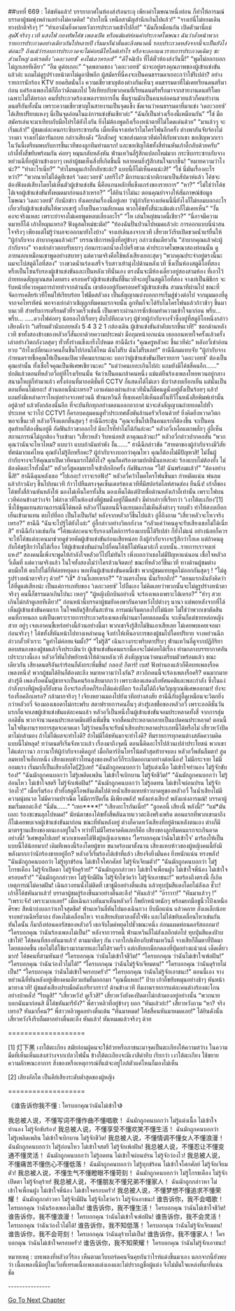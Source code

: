 ##บทที่ 669 : โค้ชหันแล้ว!
บรรยากาศในห้องส่งร้อนระอุ
เพียงคำโฆษณาหนึ่งท่อน ก็ทำให้อารมณ์บรรดาผู้ชมพุ่งพล่านอย่างไม่คาดคิด!
“ปากใบนี้ เหนือสามัญสำนึกเกินไปแล้ว!”
“จางเย่นี่ไม่ยอมเดินทางปกติจริงๆ !”
“ทำเอาฉันยิ่งคาดหวังการประกวดเข้าไปอีก!”
“ฉันก็เหมือนกัน เปิดตัวมานี่แม่*สุดXจริงๆ เวที แสงไฟ กองทัพโค้ช เพลงเปิด หรือแม้แต่ท่อนคำประกาศโฆษณา ฉันว่าล้ำหน้าพวกรายการประกวดอย่างเดียวกันไปหลายปี เริ่มมาก็น่าตื่นตะลึงขนาดนี้ รอบประกวดหลังจากนี้จะเป็นยังไงต่อนะ? ถึงแม้ว่ารอบการประกวดจะไม่ค่อยมีไฮไลต์เท่าไร หรือจะออกแนวรายการประกวดเดิมๆ ซะส่วนใหญ่ แต่เรตติ้ง ‘เดอะวอยซ์’ คงไม่เลวหรอก!”
“ดีใจฉิ*เป๋ง ที่ได้ตั๋วห้องส่งวันนี้!”
“พูดไม่ออกบอกไม่ถูกเลยทีเดียว”
“อืม ดูต่อเถอะ”
“จุดพลาดของ ‘เดอะวอยซ์’ น่าจะอยู่ตรงคุณภาพของผู้เข้าแข่งขันแล้วล่ะ แถมไม่ดูรูปร่างหน้าตาไม่ดูอาชีพอีก ผู้สมัครที่นี่คงจะเป็นคนธรรมดาเยอะกว่าใช่รึเปล่า? อย่างรายการนักร้อง KTV ยอดฮิตนั่นไง ความเชี่ยวชาญต้องต่างกันเห็นๆ คนธรรมดาที่ไม่เคยเรียนดนตรีมาก่อน แค่ร้องเพลงได้ก็ถือว่าดีถมเถไป ให้เทียบกับพวกคนที่เรียนดนตรีหรือมาจากสายงานดนตรีโดยเฉพาะไม่ได้หรอก คนที่ประกวดร้องเพลงรายการอื่น พื้นฐานมักเป็นคนหล่อคนสวยแล้วก็คนทำงานดนตรีกันทั้งนั้น เพราะความเชี่ยวชาญในสายงานเป็นจุดแข็ง ชัดเจนว่าคนธรรมดาที่มาแข่ง ‘เดอะวอยซ์’ ได้เสียเปรียบแหงๆ นี่เป็นจุดอ่อนในแง่การแข่งขันเชียวล่ะ”
“ฉันก็เป็นห่วงเรื่องนี้เหมือนกัน”
“ใช่ มือสมัครเล่นจะมาเทียบกับมือโปรได้ยังไงกัน ยิ่งไม่ต้องพูดถึงเรื่องหน้าตาที่ไม่โดดเด่นด้วย”
“มาแล้วๆ จะเริ่มแล้ว!”
ผู้ชมแต่ละคนกระซิบกระซาบกัน เมื่อเห็นจางเย่คว้าไมโครโฟนอีกครั้ง ต่างพากันจับจ้องไม่วางตา
จางเย่ไม่อารัมภบท กล่าวเสียงดัง “อีกสักครู่ จะขอส่งมอบเวทีต่อให้กับพวกเขา ขอเชิญพวกเราในวันนี้เตรียมพบกับการขึ้นเวทีของลูกทีมท่านแรก! และขอเชิญโค้ชทั้งสี่ท่านหันเก้าอี้กลับด้วยครับ”
เก้าอี้ทั้งสี่ขยับพร้อมกัน ค่อยๆ หมุนกลับหลังหัน
ฟ่านเหวินลี่รู้สึกแปลกใหม่มาก กระซิบกระซาบกับจางหย่วนฉีที่อยู่ด้านข้างเบาๆ
เหล่าผู้ชมเห็นสิ่งที่เกิดขึ้นนี้ หลายคนยิ่งรู้สึกสนใจมากขึ้น!
“หมายความว่าไงน่ะ?”
“ทำอะไรเนี่ย?”
“ทำไมหมุนเก้าอี้กลับซะล่ะ? แบบนี้ก็ไม่เห็นคนน่ะสิ!”
“ใช่ นี่มันเรื่องอะไรหว่า?”
“พวกนายไม่ได้ดูทีเซอร์ ‘เดอะวอยซ์’ เลยรึไง? มีการแนะนำกติกามาเป็นสัปดาห์แล้ว โค้ชจะต้องฟังแต่เสียงโดยไม่เห็นตัวผู้เข้าแข่งขัน นี่คือแกนหลักที่แข็งแกร่งของรายการ”
“หา?”
“ไม่ใช่ว่าโค้ชได้เจอผู้เข้าแข่งขันทั้งหมดมาก่อนแล้วเหรอ?”
“ได้ยินว่าไม่นะ ตอนคุณย่าจางให้สัมภาษณ์ข้อมูลโฆษณา ‘เดอะวอยซ์’ กับนักข่าว ยังเคยบ่นเรื่องนี้อยู่เลย ว่าผู้กำกับจางเย่คนนี้นี่ยังไงก็ไม่ยอมบอกอะไรเกี่ยวกับผู้เข้าแข่งขันให้พวกเขารู้ เก็บเป็นความลับหมด พวกโค้ชทั้งสี่น่ะแม้แต่เงาก็ไม่เคยเห็น”
“งั้นคงจะจริงแหละ เพราะย่าจางไม่เคยพูดหลบเลี่ยงอะไร”
“โห เล่นใหญ่ขนาดนี้เชียว?”
“นี่อาจมีความหมายก็ได้ เก้าอี้หมุนเหรอ? ฟังดูสดใหม่ชะมัด!”
“ท้องฉันปั่นป่วนไปหมดแล้วอ่ะ การออกแบบนี่น่าสนใจจริงๆ เพียงแต่ไม่รู้ว่าผลจะออกมายังไงบ้าง”
จางเย่เดินลงจากเวที
เสี่ยวหวังรีบเปิดขวดน้ำแร่ยื่นให้ “ผู้กำกับจาง ลำบากคุณแล้วค่ะ!”
บรรณาธิการหญิงที่อยู่ข้างๆ กล่าวเช่นเดียวกัน “ลำบากคุณแล้วค่ะผู้กำกับจาง”
จางเย่กล่าวตอบรับเบาๆ ก่อนกระดกน้ำลงไปครึ่งขวด คำประกาศโฆษณาสองท่อนนั่น ดูภายนอกเหมือนเขาพูดอย่างสบายๆ แต่ความจริงคือใช้พลังเสียงเยอะสุดๆ “พวกคุณประจำอยู่ตรงนี้นะ ผมจะไปสตูดิโอที่สอง” วางขวดน้ำแร่ลงเสร็จ รีบสาวเท้ามุ่งไปด้านหลังเวที ซึ่งเป็นห้องสตูดิโอที่สอง หรือเป็นโซนรับรองผู้เข้าแข่งขันและเป็นหลังเวทีนั่นเอง ตรงนั้นจะมีห้องเดี่ยวอยู่สองสามห้อง ที่เอาไว้ถ่ายทอดสัญญาณสดโดยตรง ครอบครัวผู้เข้าแข่งขันที่ขึ้นเวทีจะอยู่ในสตูดิโอที่สอง จางเย่เป็นพิธีกร จะรับหน้าที่ควบคุมการถ่ายทำจากด้านนั้น เขาต้องอยู่กับครอบครัวผู้เข้าแข่งขัน
สามนาทีผ่านไป
ขณะที่จัดการเคลียร์เวทีใหม่ให้เรียบร้อย ไฟมืดสลัวลง เป็นสัญญาณบ่งบอกการเริ่มสู่ช่วงต่อไป จากมุมมองที่ดูจากจอโทรทัศน์ พอจางเย่กล่าวเชิญลูกทีมคนแรกจบนั้น ลูกทีมก็จะได้รับไมโครโฟนแล้วก้าวช้าๆ ขึ้นมาบนเวที สำหรับการเตรียมตัวที่รวดเร็วเช่นนี้ เป็นเพราะผ่านการซักซ้อมทำความเข้าใจมาก่อน
พรึ่บ...
พรึ่บ...
…..ดวงไฟค่อยๆ น้อยลงไปเรื่อยๆ ดับไปทีละดวงๆ
ผู้ช่วยผู้กำกับจางจั่วซึ่งอยู่ที่สตูอิโอหนึ่งกล่าวเสียงดังว่า “เตรียมตัวนับถอยหลัง 5 4 3 2 1 กล้องเดิน ผู้เข้าแข่งขันลำดับแรกขึ้นเวที!”
ซอกด้านหลังเวที
ขาทั้งสองข้างของหลัวอวี่สั่นเทาด้วยความประหม่า มือกุมหน้าอกแน่น เธอถอนหายใจครั้งแล้วครั้งเล่าอย่างวิตกกังวลสุดๆ ทั่วทั้งร่างแข็งเกร็งไปหมด
ฮาฉีฉีเร่ง “คุณครูหลัวคะ ขึ้นเวทีค่ะ”
หลังอวี่เข่าอ่อนยวบ “ถ้าไงเปลี่ยนเอาคนอื่นขึ้นไปก่อนได้ไหม ฉันไม่รีบ ฉันไม่รีบเลย!”
ฮาฉีฉีลมแทบจับ “ผู้กำกับจางกำหนดรายชื่อคุณให้เป็นคนเปิดเวทีคนแรกนะคะ บอกว่าผู้เข้าแข่งขันเปิดรายการ ‘เดอะวอยซ์’ ต้องเป็นคุณเท่านั้น ทั้งเชื่อใจคุณเป็นพิเศษเชียวนะคะ”
“แต่ว่าคนเยอะเกินไปอ่ะ แถมยังมีโค้ชสี่คนอีก……” ปกติแล้วตอนที่หลัวอวี่อยู่ที่โรงเรียนนั้น จัดว่าเป็นคนกล้าคนหนึ่ง แม้แต่ยืนร้องเพลงโหยหวนอยู่กลางสนามใหญ่ก็ทำมาแล้ว ครั้งก่อนที่มาออดิชั่นที่ CCTV ก็แสดงได้ไม่เลว นับว่าสงบเยือกเย็น แต่นั่นเป็นตอนที่คนไม่เยอะ! ส่วนตอนนี้น่ะเหรอ? เอาแค่มองผ่านล่างเวทีนั่นก็มีคนดูนั่งอยู่ตั้งเป็นร้อยๆ แล้ว! แถมยังมีเหล่าดาราใหญ่อย่างจางหย่วนฉี ฟ่านเหวินลี่ ที่เธอเคยได้เห็นแต่ในทีวีในหนังสือพิมพ์เท่านั้นอยู่ด้วย! แล้วยังกล้องนั่นอีก ที่จะบันทึกทุกอย่างตอนออกอากาศ น่าจะส่งสัญญาณถ่ายทอดไปทั่วประเทศ จะว่าไป CCTV1 ก็ครอบคลุมคนดูทั่วประเทศตั้งพันล้านครัวเรือนด้วย! ยิ่งคิดยิ่งหวาดวิตก พอจะขึ้นเวที หลัวอวี่จึงแตกตื่นสุดๆ !
ฮาฉีฉีกระตุ้น “คุณจะขึ้นไปเป็นคนแรกก็ต้องขึ้น จะเป็นคนสุดท้ายก็ต้องขึ้นอยู่ดี กัดฟันก้าวขาออกไป มีอะไรที่ทำไม่ได้กันล่ะคะ”
หลัวอวี่เหงื่อแตกพลั่กๆ
อู่อี้เห็นสถานการณ์ไม่ถูกต้อง รีบเข้ามา “เสี่ยวหลัว รีบหน่อยสิ ตาคุณแล้วนะ!”
หลัวอวี่กล่าวปากคอสั่น “พวกคุณว่าฉันจะไหวไหม? แบบว่า แบบถ้าฉันทำพัง งั้น……”
ฮาฉีฉีกล่าวขัด “สายตาของผู้กำกับจางมีวิสัยทัศน์มากแค่ไหน คุณยังไม่รู้อีกหรือคะ? ผู้กำกับจางบอกว่าคุณไหว คุณก็ต้องไม่มีปัญหาสิ! ไม่งั้นผู้กำกับจางจะให้คุณมาเปิดเวทีคนแรกได้ยังไง? คุณก็แค่ร้องตามปกตินั่นแหละค่ะ ร้องแบบไม่ต้องยั้ง ไม่ต้องคิดอะไรทั้งนั้น!”
หลัวอวี่สูดลมหายใจเข้าลึกอีกครั้ง กัดฟันกรอด “ได้! ฉันพร้อมแล้ว!”
“ต้องอย่างนี้สิ!” ฮาฉีฉีดุนหลังเธอ “ไปเถอะ! เราจะรอฟัง!”
หลัวอวี่คว้าไมคโครโฟนขึ้นมา กำหมัดแน่น พ่นลมแล้วก้าวฉับๆ ขึ้นไปบนเวที ก้าวไปยืนตรงจุดเซ็นเตอร์ของเวทีที่มีสปอร์ตไลท์สาดส่อง ยืนนิ่ง!
เก้าอี้ของโค้ชทั้งสี่ล้วนหันหลังให้ มองไม่เห็นใครทั้งสิ้น มองเห็นได้แต่ป้ายชื่อด้านหลังเก้าอี้เท่านั้น เพราะไฟบนเวทีค่อนข้างสว่างจ้า ไฟล่างเวทีในห้องส่งที่ผู้ชมนั่งอยู่ก็มืดสลัว มีคำกล่าวที่เรียกว่า ‘เงาใต้ตะเกียง’[1] ซึ่งใช้พูดแทนสถานการณ์นี้ได้พอดี หลัวอวี่ในตอนนี้จึงแทบมองไม่เห็นสิ่งต่างๆ รอบตัว ทำให้สงบเยือกเย็นเข้ามาแทน ตบไปที่อก เป็นไงเป็นกัน!
หลังจากหลัวอวี่ขึ้นไปแล้ว อู่อี้ถึงถาม “เสี่ยวหลัวจะไหวจริงเหรอ?”
ฮาฉีฉี “ฉันจะไปรู้ได้ยังไงล่ะ”
อู่อี้กล่าวอย่างวิตกกังวล “กลัวแค่ว่าคนดูจะรับเสียงเธอไม่ได้เนี่ยสิ”
ฮาฉีฉีกังวลเช่นกัน “โค้ชแต่ละคนจะรับรองสไตล์การร้องแบบนี้ได้รึเปล่า ก็ยังไม่แน่ อย่างน้อยก็ควรจะให้โค้ชแต่ละคนมาช่วยดูช่วยคัดผู้เข้าแข่งขันก่อนเสียหน่อย ถึงผู้กำกับจางจะรู้สึกว่าโอเค แต่ถ้าคนดูกับโค้ชรู้สึกว่าไม่ได้เรื่อง ให้ผู้เข้าแข่งขันผ่านไปกี่คนโค้ชก็ไม่หันมาล่ะก็ แบบนั้น..รายการเราจบเห่แหง!”
สองคนนี้เพิ่งจะพูดให้กำลังใจหลัวอวี่ไปไม่ทันไร เพิ่งบอกว่าเธอไม่มีปัญหาแน่นอน เชื่อใจหลัวอวี่เต็มที่ แต่ความจริงแล้ว ในใจทั้งสองไม่ว่าใครล้วนจิตตก!
ขณะที่หลัวอวี่ขึ้นเวที ทางด้านผู้ชมต่างตบมือให้ ตบไปไม่กี่ทีค่อยหยุดลง พอเห็นผู้เข้าแข่งขันคนนี้เข้า พวกผู้ชมแทบพูดไม่ออกกันสุดๆ !
“ไม่ดูรูปร่างหน้าตาจริงๆ ด้วย!”
“เชี่* อ้วนงี้เลยเหรอ?”
“อ้วนตรงไหน นั่นเรียกถึก!”
“ตอนแรกฉันยังคิดว่าไอ้ที่ดูแต่เสียงน่ะ เป็นแค่การเกทับของ ‘เดอะวอยซ์’ ไปงั้นเอง ไม่คิดเลยว่าพวกนั้นจะไม่ดูรูปร่างหน้าตาจริงๆ คนนี้ก็ธรรมดาเกินไปนะ เหอๆ”
“ผู้หญิงบึกบึนอย่างนี้ จะร้องเพลงเพราะได้เหรอ?”
“ฮ่าๆ สวยเกินไม่กล้าดูเลยทีเดียว!”
ก่อนหน้านี้บรรดาผู้ชมยังคงพากันคาดหวังไปต่างๆ นานา แต่พอหลังจากที่ได้เห็นผู้เข้าแข่งขันคนแรก ในใจพลันรู้สึกสั่นสะท้าน อารมณ์เริ่มตกลงไปไม่น้อย ไม่ใช่ว่าพวกเขาตัดสินคนที่ภายนอก แต่เป็นเพราะรายการประกวดร้องเพลงที่ผ่านมาโดยตลอดนั้น จะเห็นก็แต่ชายหล่อหญิงสวย อยู่ๆ เจอเอาคนขี้เหร่อย่างนี้อ้วนอย่างนี้มา พวกเขาจึงรู้สึกไม่ชินเอาเสียเลย ไม่เคยพบเคยเจอมาก่อนจริงๆ !
โค้ชทั้งสี่หันหน้าไปทางเหล่าคนดู จึงทำให้เห็นอาการของผู้ชมไปโดยปริยาย
จางหย่วนฉีกล่าวกลั้วหัวเราะ “ดูท่าไม่ค่อยแจ่มมั้ง?”
“ไม่รู้สิ” เฉินกวงกระพริบตาปริบๆ
ฟ่านเหวินลี่ดูจากปฏิกิริยาตอบสนองของผู้ชมแล้วจึงประเมินว่า ผู้เข้าแข่งขันคนแรกนี้คงจะไม่ค่อยได้เรื่อง
ท่ามกลางบรรยากาศอันเปราะบางนี้เอง หลัวอวี่หันไปพยักหน้าให้ด้านหลังเวที ส่งสัญญาณว่าตนเตรียมตัวพร้อมแล้ว ขณะเดียวกัน เสียงดนตรีอันเร่าร้อนก็ดังกระหึ่มขึ้น!
กลอง!
กีตาร์!
เบส!
ฟังทำนองแล้วก็คือบทเพลงร็อคเพลงหนึ่ง!
พวกผู้ชมได้ยินก็ต้องตะลึง หมายความว่าไงกัน? สาวถึกคนนี้จะร้องเพลงร็อครึ? คนมากมายต่างรู้ดี เพลงร็อคนั้นผู้ชายจะเป็นคนร้องเสียมากกว่า เพราะต้องแสดงถึงทัศนคติและพละกำลัง ซึ่งในแง่กำลังบางทีผู้หญิงก็ยังขาด ถึงจะร้องร็อคก็ร้องได้แค่เปลือก ร้องไม่ได้ถึงจิตวิญญาณพิเศษออกมา! ยังจะร้องร็อคอีกเหรอ? กล้ามากจริงๆ !
เจียงหยวนมองไปยังเวทีอย่างสงสัย
ฮาฉีฉีกับอู่อี้ดูเหมือนจะวิตกยิ่งกว่าหลัวอวี่ จ้องมองเธอตาไม่กระพริบ
สตาฟรายการคนอื่นๆ ต่างรู้เลขชื่อของหลัวอวี่ เพราะออดิชั่นวันแรกก็แจกเลขผู้เข้าแข่งขันแต่ละคนแล้ว หลัวอวี่เป็นหนึ่งในผู้เข้าแข่งขันจอมประหลาดทั้งสี่ จากการสุ่มออดิชั่น พวกจำนวนคนประหลาดมีแต่ยิ่งเพิ่มขึ้น จากสี่คนประหลาดกลายเป็นแปดคนประหลาด! ตอนนี้ในใจทีมงานรายการสุดจะคาดเดา ไม่รู้ว่าคนอื่นจะรับน้ำเสียงประหลาดประเภทนี้ได้หรือไม่
เสี่ยวหวังปิดตาไม่กล้ามอง
ถ้าไม่ได้ผลจะทำไงดี?
ถ้าไม่มีโค้ชหันมาจะทำไงดี?
ทีมรายการทุกคนต่างสลัดความคิดแบบนี้ไม่หลุด!
ทว่าดนตรีเริ่มจังหวะแล้ว เรื่องมาถึงจุดนี้ ตอนนี้คิดอะไรไปล้วนเปล่าประโยชน์ พวกเขาได้แต่ภาวนา ภาวนาให้ผู้กำกับจางคิดถูก!
เมื่อกีตาร์อินโทรโน้ตตัวสุดท้ายจบลง หลัวอวี่พลันลืมตา!
สูดลมหายใจเฮือกหนึ่ง เสียงแหบห้าวโทนสูงของหลัวอวี่ก็ระเบิดออกมาอย่างต่อเนื่อง! ไม่มีกระจาย ไม่มีออมแรง เริ่มมาก็เป็นเสียงอัลโต[2]เลย!
“ฉันมักถูกคนบอกว่า ไม่รู้แต่งเนื้อ ไม่เข้าใจทำนอง ไม่รู้จักขับร้อง!”
“ฉันมักถูกคนบอกว่า ไม่รู้เพลิดเพลิน ไม่เข้าใจเบิกบาน ไม่รู้จักชีวิต!”
“ฉันมักถูกคนบอกว่า ไม่รู้อ่อนไหว ไม่เข้าใจสตรี ไม่รู้จักเพ้อฝัน!”
“ฉันมักถูกคนบอกว่า ไม่รู้อดทน ไม่เข้าใจผ่อนปรน ไม่รู้จักว่องไว!”
เมื่อเริ่มร้อง ทั่วทั้งสตูดิโอพลันเต็มไปด้วยน้ำเสียงแหบห้าวบาดหูของหลัวอวี่ ในน้ำเสียงไม่มีความนุ่มนวล ไม่มีความปราณีต ไม่มีการปิดกั้น มีเพียงพลัง!
พลังแห่งเสียง!
พลังแห่งอารมณ์!
บรรดาผู้ชมเริ่มตกตะลึง!
“นี่มัน……”
“เหย****!”
“เสียงอะไรกันเนี่ย!”
“ลูกคอนี้ เสียงนี้ พลังนี้!”
“แม่*มันเถอะ ร้องซะขนลุกไปหมด!”
นัยน์ตาของโค้ชทั้งสี่พลันฉายแววตะลึงพรึงเพริด ตอนแรกที่พวกเขามาถึงก็ไม่เคยพบเจอผู้เข้าแข่งขันมาก่อน ขณะที่หันหลังอยู่ ต่างก็คาดหวังเสียงที่อยู่ด้านหลังตนเอง ต่างก็มีมาตรฐานเสียงของตนเองอยู่ในใจ ทว่าที่ไม่มีใครคาดคิดเลยก็คือ เสียงของลูกทีมคนแรกจะเกินคาดอย่างนี้! วิเศษสุดไปเลย! พวกเขาเคยได้ฟังผู้หญิงเอาเพลง ‘ใครบอกคุณว่าฉันไม่เข้าใจ’ มาร้องให้เป็นแบบนี้ได้น้อยมาก! เดิมทีเพลงนี้ร้องโดยผู้ชาย ขนาดร้องมาตั้งนาน เสียงแหบห้าวของผู้หญิงคนนี้ยังมีพลังมากกว่านักร้องชายอยู่อีก?
หลัวอวี่เริ่มร้องได้เข้าที่แล้ว เสียงจึงยิ่งมั่นคง ยิ่งหนักแน่น ทรงพลัง!
“ฉันมักถูกคนบอกว่า ไม่รู้ทุกข์ร้อน ไม่เข้าใจโศกศัลย์ ไม่รู้จักเจียมตัว!”
“ฉันมักถูกคนบอกว่า ไม่รู้โกรธเคือง ไม่รู้จักเปิดตา ไม่รู้จักดุร้าย!”
“ฉันมักถูกกล่าวหา ไม่เข้าใจเพื่อนฝูง ไม่เข้าใจพี่น้อง ไม่เข้าใจครอบครัว!”
“ฉันมักถูกกล่าวหา ไม่รู้จักมีฝัน ไม่รู้จักไขว่คว้า ไม่รู้จักเอาชนะ!”
พอร้องถึงตรงนี้ ก็เกิดเหตุการณ์ไม่คาดฝัน!
เฉินกวงทนนั่งไม่ติดที่ เขาชูมืออย่างตื่นเต้น แล้วทุบปุ่มสีแดงโดยไม่ลังเล ชั๊วะ! เก้าอี้โค้ชหันมาแล้ว!
บรรดาผู้ชมกู่ร้องขึ้นมาอย่างตื่นตะลึง!
“หันแล้ว!”
“อ๊าาาาา!”
“หันมาแล้วๆ !”
“เพราะจัง! เพราะมากเลย!”
เมื่อเฉินกวงหันมาเห็นหลัวอวี่ ก็พยักหน้าหนักๆ พร้อมยกมือชูนิ้วโป้งเหนือศีรษะ สีหน้าบ่งบอกว่าเทใจสุดขีด!
ฟ่านเหวินลี่หันไปมองเฉินกวง บีบมือแน่น แล้วคลาย ลังเลเล็กน้อย
จางหย่วนฉีหรี่ตาลง ยังคงไม่เคลื่อนไหว
จางเสียหลับตาลงตั้งใจฟัง และไม่ได้ขยับเคลื่อนไหวเช่นกัน
ทันใดนั้น ก็มาถึงท่อนคอรัสของหลัวอวี่ เธอจับไมค์หยุดไปชั่วขณะหนึ่ง ก่อนแผดท่อนคอรัสออกมา!
“ใครบอกคุณ ว่าฉันร้องเพลงไม่เป็น!”
หลังจากวรรคนี้ ฟ่านเหวินลี่ไม่ลังเลอีกต่อไป ทุบปุ่มสีแดงป้าบเข้าให้!
โค้ชคนที่สองหันมาแล้ว!
ตามมาติดๆ กัน เวลาใกล้เคียงกับฟ่านเหวินลี่ จางเสียก็ลืมตาที่ปิดมาโดยตลอดขึ้น เธอไม่ได้ใช้แรงมากมายและไม่ได้รวดเร็ว แต่กลับยกมือกดลงที่ปุ่มอย่างแน่วแน่ เด็ดเดี่ยวมาก!
โค้ชคนที่สามหันมา!
“ใครบอกคุณ ว่าฉันไม่เข้าใจชีวิต!”
“ใครบอกคุณ ว่าฉันไม่เข้าใจเพ้อฝัน!”
“ใครบอกคุณ ว่าฉันว่องไวไม่ได้!”
“ใครบอกคุณ ว่าฉันไม่รู้จักเจียมตน!”
“ใครบอกคุณ ว่าฉันดุร้ายไม่เป็น!”
“ใครบอกคุณ ว่าฉันไม่เข้าใจครอบครัว!”
“ใครบอกคุณ ว่าฉันไม่รู้จักเอาชนะ!”
ตอนนี้เอง จางหย่วนฉีที่หันหลังอยู่เพียงคนเดียวแย้มยิ้มออกมา “คุณนี่แหละ!” ป้าบ เก้าอี้ขยับหมุนอย่างช้าๆ หันหน้ามาทางเวที!
ผู้ชมส่งเสียงปรบมือดังเกรียวกราว!
ด้านข้างเวที
ทีมงานรายการแต่ละคนต่างร้องตะโกนอย่างบ้าคลั่ง!
“รีบดูสิ!”
“เสี่ยวหวัง! ดูเร็วสิ!”
เสี่ยวหวังยังคงปิดตาไม่กล้ามองอยู่อย่างนั้น “พวกนายบอกฉันมาก่อนสิ มีโค้ชหันมารึยัง?”
พี่สาวหลิวที่อยู่ข้างๆ บอก “หันแล้วย่ะ!”
เสี่ยวหวังถาม “หา? จริงเหรอ? หันมากี่คน?”
พี่สาวหลิวพูดอย่างตื่นเต้น “หันมาหมด! โค้ชสี่คนหันมาหมดเลย!”
ได้ยินดังนั้น เสี่ยวหวังจึงรีบลืมตาอย่างตื่นตะลึง หันแล้ว! หันหมดแล้วจริงๆ ด้วย








===================


[1] 灯下黑 เงาใต้ตะเกียง สมัยก่อนผู้คนจะใช้ถ้วยหรือภาชนะมาจุดเป็นตะเกียงให้ความสว่าง ในความมืดที่เห็นเห็นแสงสว่างจากเปลวไฟนั้น ข้างใต้ตะเกียงจะมีเงาสีดำทึบ เรียกว่า เงาใต้ตะเกียง ใช้ขยายความลักษณะอาการ สิ่งของหรือเหตุการณ์ที่แม้จะอยู่ใกล้ตัวแค่ไหนก็มองไม่เห็น


[2] เสียงอัลโต เป็นคีย์เสียงระดับต่ำสุดของผู้หญิง




===================




《谁告诉你我不懂 : ใครบอกคุณว่าฉันไม่เข้าใจ》


我总被人说，不懂写词不懂作曲不懂唱歌！
ฉันมักถูกคนบอกว่า ไม่รู้แต่งเนื้อ ไม่เข้าใจทำนอง ไม่รู้จักขับร้อง! 我总被人说，不懂享受不懂欢笑不懂生活！
ฉันมักถูกคนบอกว่า ไม่รู้เพลิดเพลิน ไม่เข้าใจเบิกบาน ไม่รู้จักชีวิต!
我总被人说，不懂情调不懂女人不懂浪漫！
ฉันมักถูกคนบอกว่า ไม่รู้อ่อนไหว ไม่เข้าใจสตรี ไม่รู้จักเพ้อฝัน!
我总被人说，不懂忍让不懂变通不懂灵活！
ฉันมักถูกคนบอกว่า ไม่รู้อดทน ไม่เข้าใจผ่อนปรน ไม่รู้จักว่องไว!
我总被人说，不懂痛苦不懂伤心不懂低落！
ฉันมักถูกคนบอกว่า ไม่รู้ทุกข์ร้อน ไม่เข้าใจโศกศัลย์ ไม่รู้จักเจียมตัว!
我总被人说，不懂生气不懂瞪眼不懂苛刻！
ฉันมักถูกคนบอกว่า ไม่รู้โกรธเคือง ไม่รู้จักเปิดตา ไม่รู้จักดุร้าย!
我总被人说，不懂朋友不懂兄弟不懂家人！
ฉันมักถูกกล่าวหา ไม่เข้าใจเพื่อนฝูง ไม่เข้าใจพี่น้อง ไม่เข้าใจครอบครัว!
我总被人说，不懂梦想不懂追求不懂荣耀！
ฉันมักถูกกล่าวหา ไม่รู้จักมีฝัน ไม่รู้จักไขว่คว้า ไม่รู้จักเอาชนะ!
谁告诉你，我不会唱歌！
ใครบอกคุณ ว่าฉันร้องเพลงไม่เป็น!
谁告诉你，我不懂生活！
ใครบอกคุณ ว่าฉันไม่เข้าใจชีวิต!
谁告诉你，我不懂浪漫！
ใครบอกคุณ ว่าฉันไม่เข้าใจเพ้อฝัน!
谁告诉你，我不会灵活！
ใครบอกคุณ ว่าฉันว่องไวไม่ได้!
谁告诉你，我不知低落！
ใครบอกคุณ ว่าฉันไม่รู้จักเจียมตน!
谁告诉你，我不会苛刻！
ใครบอกคุณ ว่าฉันดุร้ายไม่เป็น!
谁告诉你，我不懂家人！
ใครบอกคุณ ว่าฉันไม่เข้าใจครอบครัว!
谁告诉你，我不知荣耀！
ใครบอกคุณ ว่าฉันไม่รู้จักเอาชนะ!


หมายเหตุ : บทเพลงที่หลัวอวี่ร้อง เห็นตามเว็บบอร์ดคนจีนคุยกันว่าไรท์แต่งขึ้นมาเอง นอกจากนี้ยังพบว่า เนื้อเพลงนี้มีอยู่ในเว็บที่เทรดเนื้อเพลงแต่งเองและไม่ปรากฏชื่อผู้แต่ง จึงไม่มั่นใจแหล่งที่มาที่แน่นชัด


*-*-*-*-*-*-*-*-*-*-*-*-*-*-*-*




[Go To Next Chapter]( ./70.md)